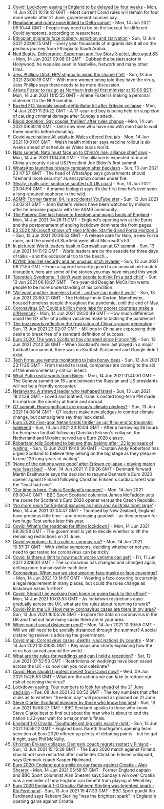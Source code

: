 1. [Covid: Lockdown easing in England to be delayed by four weeks](https://www.bbc.co.uk/news/uk-57464097) - Mon, 14 Jun 2021 10:19:42 GMT - Most current Covid rules will remain for four more weeks after 21 June, government sources say.
2. [Headache and runny nose linked to Delta variant](https://www.bbc.co.uk/news/health-57467051) - Mon, 14 Jun 2021 09:10:44 GMT - People may need to be on the lookout for different Covid symptoms, according to researchers.
3. [Ethiopian migrants face robbery, extortion and starvation](https://www.bbc.co.uk/news/world-africa-57447744) - Sun, 13 Jun 2021 23:06:15 GMT - Every year thousands of migrants risk it all on the perilous journey from Ethiopia to Saudi Arabia.
4. [Ned Beatty, Deliverance, Superman and Toy Story 3 actor, dies aged 83](https://www.bbc.co.uk/news/entertainment-arts-57467111) - Mon, 14 Jun 2021 09:08:01 GMT - Dubbed the busiest actor in Hollywood, he was also seen in Nashville, Network and many other films.
5. [Jess Phillips: Ditch HPV stigma to avoid the shame I felt](https://www.bbc.co.uk/news/uk-57438881) - Sun, 13 Jun 2021 23:00:19 GMT - With more women being told they have the virus, Jess Phillips says there needs to be more discussion.
6. [Arlene Foster to resign as Northern Ireland first minister at 13:00 BST](https://www.bbc.co.uk/news/uk-northern-ireland-57468751) - Mon, 14 Jun 2021 11:15:55 GMT - Arlene Foster is making a personal statement to the NI Assembly.
7. [Buxted FC: Vandals smash defibrillator kit after Eriksen collapse](https://www.bbc.co.uk/news/uk-england-sussex-57466276) - Mon, 14 Jun 2021 11:20:22 GMT - A 17-year-old boy is being held on suspicion of causing criminal damage after Sunday's attack.
8. [Blood donation: Gay couple 'thrilled' after rules change](https://www.bbc.co.uk/news/uk-wales-57445053) - Mon, 14 Jun 2021 09:30:16 GMT - Until now men who have sex with men had to wait three months before donating.
9. [Covid vaccination: All adults in Wales offered first jab](https://www.bbc.co.uk/news/uk-wales-politics-57465899) - Mon, 14 Jun 2021 10:01:01 GMT - Welsh health minister says vaccine rollout is six weeks ahead of schedule as Wales leads world.
10. [Nato summit: Nato must face up to China's rise, alliance chief says](https://www.bbc.co.uk/news/world-europe-57466210) - Mon, 14 Jun 2021 11:14:08 GMT - The alliance is expected to brand China a security risk at US President Joe Biden's first summit.
11. [WhatsApp launches privacy campaign after backlash](https://www.bbc.co.uk/news/technology-57440405) - Sun, 13 Jun 2021 23:47:57 GMT - The head of WhatsApp says governments should "demand more security" as encryption comes under fire.
12. [‘Really, really rare’ seahorse spotted off UK coast](https://www.bbc.co.uk/news/science-environment-57448237) - Sun, 13 Jun 2021 23:04:54 GMT - A marine biologist says it’s the first time he’s ever seen a long-snouted seahorse in the wild.
13. [ASMR: Former farmer, 84, is accidental YouTube star](https://www.bbc.co.uk/news/uk-england-derbyshire-57402080) - Sun, 13 Jun 2021 23:02:41 GMT - John Butler's videos have been watched by millions after he became popular with the ASMR community.
14. [The Papers: One last heave to freedom and magic boots of England](https://www.bbc.co.uk/news/blogs-the-papers-57464374) - Mon, 14 Jun 2021 04:26:11 GMT - England's opening win at the Euros and the postponement of ending lockdown dominate the front pages.
15. [E3 2021: Microsoft shows off Halo Infinite, Starfield and Forza Horizon 5](https://www.bbc.co.uk/news/technology-57464057) - Sun, 13 Jun 2021 20:26:53 GMT - A release date for Halo, a new Forza racer, and the unveil of Starfield were all at Microsoft's E3.
16. [In pictures: World leaders bask in Cornwall sun at G7 summit](https://www.bbc.co.uk/news/uk-57438878) - Sun, 13 Jun 2021 14:11:12 GMT - World leaders are by the seaside for three days of talks - and the occasional trip to the beach...
17. [ICYMI: Squirrel security and an unusual pitch invader](https://www.bbc.co.uk/news/world-57432086) - Sun, 13 Jun 2021 08:21:55 GMT - From a squirrel security guard to an unusual mid-match disruption, here are some of the stories you may have missed this week.
18. [Tourette’s Syndrome: ‘I don’t want people to think I’m a bad child’](https://www.bbc.co.uk/news/uk-northern-ireland-57435056) - Sun, 13 Jun 2021 06:18:27 GMT - Ten-year-old Deaglan McCallion wants people to be more understanding of his condition.
19. ['We want another homeless hotel - and we can make it work'](https://www.bbc.co.uk/news/stories-57448625) - Sun, 13 Jun 2021 23:50:21 GMT - The Holiday Inn in Gorton, Manchester, housed homeless people throughout the pandemic, until the end of May.
20. [Coronavirus G7: Could a billion more jabs for poorer countries make a difference?](https://www.bbc.co.uk/news/57427877) - Mon, 14 Jun 2021 09:30:49 GMT - How much difference could the G7 offer of a billion vaccines make to tackling the pandemic?
21. [The buzzwords reflecting the frustration of China's young generation](https://www.bbc.co.uk/news/world-asia-china-57328508) - Sun, 13 Jun 2021 23:02:07 GMT - Millions in China are expressing their desire to break free of a standard definition of success.
22. [Euro 2020: The ways Scotland has changed since France '98](https://www.bbc.co.uk/news/uk-scotland-57439470) - Sun, 13 Jun 2021 21:42:58 GMT - When Scotland's men last played in a major football tournament, there was no Scottish Parliament and Google didn't exist.
23. [Tech firms use remote monitoring to help honey bees](https://www.bbc.co.uk/news/business-57397182) - Sun, 13 Jun 2021 23:11:26 GMT - From Ireland to Israel, companies are coming to the aid of the environmentally critical insect.
24. [What Putin really wants from Biden](https://www.bbc.co.uk/news/world-europe-57427055) - Mon, 14 Jun 2021 01:40:51 GMT - The Geneva summit on 16 June between the Russian and US presidents will not be a friendly encounter.
25. [Netanyahu: A shrewd leader who reshaped Israel](https://www.bbc.co.uk/news/world-middle-east-57306615) - Sun, 13 Jun 2021 18:21:39 GMT - Loved and loathed, Israel's ousted long-term PM made his mark on the country at home and abroad.
26. [G7 summit: How significant are group's climate pledges?](https://www.bbc.co.uk/news/science-environment-57462040) - Sun, 13 Jun 2021 14:08:14 GMT - G7 leaders make new pledges to combat climate change, but campaigners say they lack detail.
27. [Euro 2020: Five-goal Netherlands thriller an uplifting end to traumatic weekend](https://www.bbc.co.uk/sport/football/57464514) - Sun, 13 Jun 2021 23:10:04 GMT - After a harrowing 36 hours for European football following Christian Eriksen's collapse, the Netherland and Ukraine served up a Euro 2020 classic.
28. [Robertson tells Scotland to believe they belong after '23 long years of waiting'](https://www.bbc.co.uk/sport/football/51197776) - Sun, 13 Jun 2021 19:49:36 GMT - Captain Andy Robertson has urged Scotland to believe they belong on the big stage as they prepare to end "23 long years of waiting".
29. [‘None of the options were good’ after Eriksen collapse – playing match was ‘least bad'](https://www.bbc.co.uk/sport/football/57468439) - Mon, 14 Jun 2021 11:08:26 GMT - Denmark forward Martin Braithwaite says the decision to resume Denmark's Euro 2020 opener against Finland following Christian Eriksen's cardiac arrest was the "least bad one".
30. ['Our time is here. This is Scotland's moment'](https://www.bbc.co.uk/sport/football/57461842) - Mon, 14 Jun 2021 09:00:40 GMT - BBC Sport Scotland columnist James McFadden sets the scene for Scotland's Euro 2020 opener versus the Czech Republic.
31. ['No more room for England excuses as India and Australia loom large'](https://www.bbc.co.uk/sport/cricket/57462910) - Mon, 14 Jun 2021 07:04:47 GMT - Thumped by New Zealand, England have precious little time - and decreasing goodwill - as they prepare for two huge Test series later this year.
32. [Covid: What's the roadmap for lifting lockdown?](https://www.bbc.co.uk/news/explainers-52530518) - Mon, 14 Jun 2021 09:38:58 GMT - The government is yet to decide whether to lift the remaining restrictions on 21 June.
33. [Covid symptoms: Is it a cold or coronavirus?](https://www.bbc.co.uk/news/health-54145299) - Mon, 14 Jun 2021 10:57:37 GMT - With similar symptoms, deciding whether or not you need to get tested for coronavirus can be tricky.
34. [Covid: Is there a limit to how much worse variants can get?](https://www.bbc.co.uk/news/health-57431420) - Fri, 11 Jun 2021 23:16:01 GMT - The coronavirus has changed and changed again, getting more transmissible each time.
35. [Coronavirus: When can we stop wearing face masks or face coverings?](https://www.bbc.co.uk/news/health-51205344) - Mon, 14 Jun 2021 10:14:57 GMT - Wearing a face covering is currently a legal requirement in many places, but could the rules change as lockdown eases further?
36. [Covid: Should I be working from home or going back to the office?](https://www.bbc.co.uk/news/business-52567567) - Mon, 14 Jun 2021 10:03:53 GMT - As lockdown restrictions ease gradually across the UK, what are the rules about returning to work?
37. [Covid-19 in the UK: How many coronavirus cases are there in my area?](https://www.bbc.co.uk/news/uk-51768274) - Sun, 13 Jun 2021 16:05:26 GMT - Explore the data on coronavirus in the UK and find out how many cases there are in your area.
38. [When could social distancing end?](https://www.bbc.co.uk/news/uk-51506729) - Mon, 14 Jun 2021 10:39:55 GMT - Will we still need to be socially distanced through the summer? A social distancing review is advising the government.
39. [Covid map: Coronavirus cases, deaths, vaccinations by country](https://www.bbc.co.uk/news/world-51235105) - Mon, 14 Jun 2021 10:09:35 GMT - Key maps and charts explaining how the virus has spread around the world.
40. [What are the rules for weddings and can I hold a reception?](https://www.bbc.co.uk/news/explainers-52811509) - Sat, 12 Jun 2021 07:53:53 GMT - Restrictions on weddings have been eased across the UK - so how can you now celebrate?
41. [Covid: How should I protect myself from Covid now?](https://www.bbc.co.uk/news/health-57087517) - Wed, 09 Jun 2021 15:28:53 GMT - What are the actions we can take to reduce our risk of catching the virus?
42. [Lockdown easing: Four numbers to look for ahead of the 21 June decision](https://www.bbc.co.uk/news/57403888) - Tue, 08 Jun 2021 23:00:52 GMT - The key numbers that offer clues as to whether "freedom day" will proceed as planned on 21 June.
43. [Steve Clarke: Scotland manager by those who know him best](https://www.bbc.co.uk/sport/football/54908387) - Sun, 13 Jun 2021 15:58:27 GMT - BBC Scotland speaks to those who know Steve Clarke best to find out about the man who is about to end the nation's 23-year wait for a major men's finals.
44. [England 1-0 Croatia: 'Southgate got big calls exactly right'](https://www.bbc.co.uk/sport/football/57462001) - Sun, 13 Jun 2021 16:59:12 GMT - England boss Gareth Southgate's opening team selection of Euro 2020 offered up plenty of debating points - but he got it right, says Phil McNulty.
45. [Christian Eriksen collapse: Denmark coach regrets restart v Finland](https://www.bbc.co.uk/sport/football/57458978) - Sun, 13 Jun 2021 15:16:28 GMT - The Euro 2020 match against Finland should not have restarted after midfielder Christian Eriksen collapsed, says Denmark coach Kasper Hjulmand.
46. [Euro 2020: England put a smile on our faces against Croatia - Alan Shearer](https://www.bbc.co.uk/sport/football/57436324) - Mon, 14 Jun 2021 05:58:57 GMT - Former England captain and BBC Sport columnist Alan Shearer says Sunday's win over Croatia was a reminder of how England can benefit from playing at Wembley.
47. [Euro 2020 England 1-0 Croatia: Raheem Sterling was brightest spark - Rio Ferdinand](https://www.bbc.co.uk/sport/av/football/57462922) - Sun, 13 Jun 2021 15:47:33 GMT - BBC Sport pundit Rio Ferdinand says Raheem Sterling "was the brightest spark" in England's opening game against Croatia.
